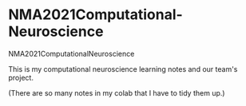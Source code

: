 # NMA2021Computational-Neuroscience
NMA2021ComputationalNeuroscience

This is my computational neuroscience learning notes and our team's project.

(There are so many notes in my colab that I have to tidy them up.)
